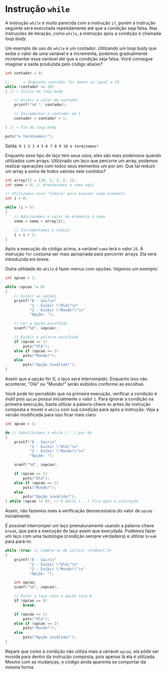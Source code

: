 # Instrução `while`

A instrução `while` é muito parecida com a instrução `if`, porém a instrução
seguinte será executada repetidamente até que a condição seja falsa. Nas
instruções de iteração, como `while`, a instrução após a condição é chamada
_loop body_.

Um exemplo de uso do `while` é um contador. Utilizando um _loop body_ que exibe
o valor de uma variável e a incrementa, podemos gradualmente incrementar essa
variável até que a condição seja falsa. Você consegue imaginar a saída produzida
pelo código abaixo?

```c
int contador = 0;

//      ⬐ Enquanto contador for menor ou igual a 10
while (contador <= 10)
{ // ← Início do loop body

    // Exibir o valor do contador
    printf("%d ", contador);

    // Incrementar o contador em 1
    contador = contador + 1;

} // ← Fim do loop body

puts("e terminamos!");
```

Saída: `0 1 2 3 4 5 6 7 8 9 10 e terminamos!`

Enquanto esse tipo de laço tem seus usos, eles são mais poderosos quando
utilizados com arrays. Utiliznado um laço que percorre um array, podemos
realizar operações com todos seus elementos um por um. Que tal reduzir um array
à soma de todos valores nele contidos?

```c
int array[5] = {10, 5, 3, 5, 2};
int soma = 0; // Armazenamos a soma aqui

// Utilizamos esse "índice" para acessar cada elemento
int i = 0;

while (i < 5)
{
    // Adicionamos o valor do elemento à soma
    soma = soma + array[i];

    // Incrementamos o índice
    i = i + 1;
}
```

Após a execução do código acima, a variável `soma` terá o valor `25`. A
instrução `for` costuma ser mais apropriada para percorrer arrays. Ela será
introduzida em breve.

Outra utilidade do `while` é fazer menus com opções. Vejamos um exemplo:

```c
int opcao = 1;

while (opcao != 0)
{
    // Exibir as opções
    printf("0 - Sair\n"
           "1 - Exibir \"Olá\"\n"
           "2 - Exibir \"Mundo!\"\n"
           "Opção: ");

    // Ler a opção escolhida
    scanf("%d", &opcao);

    // Exibir a palavra escolhida
    if (opcao == 1)
        puts("Olá");
    else if (opcao == 2)
        puts("Mundo!");
    else
        puts("Opção inválida!");
}
```

Assim que a opção for 0, o laço será interrompido. Enquanto isso não acontecer,
"Olá" ou "Mundo!" serão exibidos conforme as escolhas.

Você pode ter percebido que na primeira execução, verificar a condição é inútil
pois `opcao` possui inicialmente o valor `1`. Para ignorar a condição na
primeira execução, basta utilizar a palavra-chave `do` antes da instrução
composta e mover o `while` com sua condição para após a instrução. Veja a versão
modificada para isso ficar mais claro:

```c
int opcao = 1;

do // Substituímos o while (...) por do
{
    printf("0 - Sair\n"
           "1 - Exibir \"Olá\"\n"
           "2 - Exibir \"Mundo!\"\n"
           "Opção: ");

    scanf("%d", &opcao);

    if (opcao == 1)
        puts("Olá");
    else if (opcao == 2)
        puts("Mundo!");
    else
        puts("Opção inválida!");
} while (opcao != 0); // O while (...) fica após a instrução
```

Assim, não fazemos mais a verificação desnecessária do valor de `opcao`
inicialmente.

É possível interromper um laço prematuramente usando a palavra-chave `break`,
que para a execução do laço assim que executada. Podemos fazer um laço com uma
tautologia (condição sempre verdadeira) e utilizar `break` para pará-lo:

```c
while (true) // Lembre-se de incluir <stdbool.h>
{
    printf("0 - Sair\n"
           "1 - Exibir \"Olá\"\n"
           "2 - Exibir \"Mundo!\"\n"
           "Opção: ");

    int opcao;
    scanf("%d", &opcao);

    // Parar o laço caso a opção seja 0
    if (opcao == 0)
        break;

    if (opcao == 1)
        puts("Olá");
    else if (opcao == 2)
        puts("Mundo!");
    else
        puts("Opção inválida!");
}
```

Repare que como a condição não utiliza mais a variável `opcao`, ela pôde ser
movida para dentro da instrução composta, pois apenas lá ela é utilizada. Mesmo
com as mudanças, o código ainda aparenta se comportar da mesma forma.
